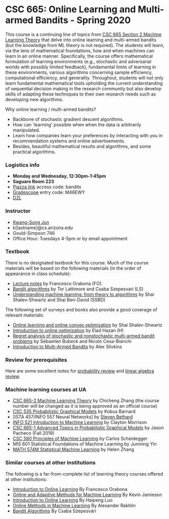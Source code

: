 # CSC 665: Online Learning and Multi-armed Bandits - Spring 2020

This course is a continuing line of topics from [CSC 665 Section 2 Machine Learning Theory](https://zcc1307.github.io/csc665/index.html) that delve into online learning and multi-armed bandits (but the knowledge from ML theory is not required).
The students will learn, via the lens of mathematical foundations, how and when machines can learn in an online manner.
Specifically, the course offers mathematical formulation of learning environments (e.g., stochastic and adversarial worlds with possibly limited feedback), fundamental limits of learning in these environments, various algorithms concerning sample efficiency, computational efficiency, and generality.
Throughout, students will not only learn fundamental mathematical tools upholding the current understanding of sequential decision making in the research community but also develop skills of adapting these techniques to their own research needs such as developing new algorithms.

Why online learning / multi-armed bandits?

 * Backbone of stochastic gradient descent algorithms.
 * How can 'learning' possible when when the data is arbitrarily manipulated.
 * Learn how companies learn your preferences by interacting with you in recommendation systems and online advertisements.
 * Besides, beautiful mathematical results and algorithms, and some practical algorithms.

### Logistics info

 * **Monday and Wednesday, 12:30pm-1:45pm**
 * **Saguaro Room 223**
 * [Piazza link](http://piazza.com/arizona/spring2020/csc665) access code: bandits
 * [Gradescope](https://www.gradescope.com/courses/80986) entry code: M46EWY
 * [D2L](https://d2l.arizona.edu/d2l/home/877787)

[//]: # ()

### Instructor

 * [Kwang-Sung Jun](https://kwangsungjun.github.io/)
 * k\[lastname\]@cs.arizona.edu
 * Gould-Simpson 746
 * Office Hour: Tuesdays 4-5pm or by email appointment

### Textbook

There is no designated textbook for this course. Much of the course
materials will be based on the following materials (in the order of appearance
  in class schedule):

 * [Lecture notes](https://parameterfree.com/lecture-notes-on-online-learning/) by Francesco Orabona (FO).
 * [Bandit algorithms](https://tor-lattimore.com/downloads/book/book.pdf) by Tor Lattimore and Csaba Szepesvari (LS)
 * [Understanding machine learning: from theory to algorithms](https://www.cs.huji.ac.il/~shais/UnderstandingMachineLearning/) by Shai Shalev-Shwartz and Shai Ben-David (SSBD)

The following set of surveys and books also provide a good coverage of relevant materials:

 * [Online learning and online convex optimization](https://www.cs.huji.ac.il/~shais/papers/OLsurvey.pdf) by Shai Shalev-Shwartz
 * [Introduction to online optimization](https://ocobook.cs.princeton.edu/OCObook.pdf) by Elad Hazan (H)
 * [Regret analysis of stochastic and nonstochastic multi-armed bandit problems](http://sbubeck.com/SurveyBCB12.pdf) by Sebastien Bubeck and Nicolo Cesa-Bianchi
 * [Introduction to Multi-Armed Bandits](https://arxiv.org/pdf/1904.07272.pdf) by Alex Slivkins

### Review for prerequisites

Here are some excellent notes for [probability review](http://cs229.stanford.edu/section/cs229-prob.pdf) and [linear algebra review](http://cs229.stanford.edu/section/cs229-linalg.pdf).

### Machine learning courses at UA

 * [CSC 665-2 Machine Learning Theory](https://zcc1307.github.io/csc665/index.html) by Chicheng Zhang (the course number will be changed as it is being approved as an official course)
 * [CSC 535 Probabilistic Graphical Models](http://kobus.ca/teaching/cs535/spring18/index.html) by Kobus Barnard
 * [ISTA 457/INFO 557 Neural Networks] by [Steven Bethard](https://bethard.faculty.arizona.edu/)
 * [INFO 521 Introduction to Machine Learning](http://w3.sista.arizona.edu/~clayton/courses/ml/index.html) by Clayton Morrison
 * [CSC 665-1 Advanced Topics in Probabilistic Graphical Models](https://www2.cs.arizona.edu/~pachecoj/courses/csc665-1/index.html) by Jason Pacheco (Fall 2019)
 * [CSC 580 Principles of Machine Learning](https://cscheid.net/courses/spr19/csc665/) by Carlos Scheidegger
 * MIS 601 Statistical Foundations of Machine Learning by Junming Yin
 * [MATH 574M Statistical Machine Learning](http://math.arizona.edu/~hzhang/math574m.html) by Helen Zhang

### Similar courses at other institutions

The following is a far-from-complete list of learning theory courses offered at other institutions:

 * [Introduction to Online Learning](http://francesco.orabona.com/teaching/fall19_ec500_syllabus.pdf) By Francesco Orabona
 * [Online and Adaptive Methods for Machine Learning](https://courses.cs.washington.edu/courses/cse599i/18wi/) By Kevin Jamieson
 * [Introduction to Online Learning](https://haipeng-luo.net/courses/CSCI699/index.html) By Haipeng Luo
 * [Online Methods in Machine Learning](http://www.mit.edu/~rakhlin/6.883/#schedule) By Alexander Rakhlin
 * [Bandit Algorithms](https://eclass.srv.ualberta.ca/course/view.php?id=54247) By Csaba Szepesvári

</br>
</br>
</br>
</br>
</br>
